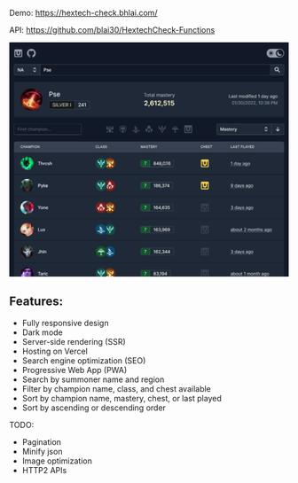 Demo: https://hextech-check.bhlai.com/

API: https://github.com/blai30/HextechCheck-Functions

![screenshot](https://github.com/blai30/hextech-check/blob/main/resources/hextech.png?raw=true)

## Features:
- Fully responsive design
- Dark mode
- Server-side rendering (SSR)
- Hosting on Vercel
- Search engine optimization (SEO)
- Progressive Web App (PWA)
- Search by summoner name and region
- Filter by champion name, class, and chest available
- Sort by champion name, mastery, chest, or last played
- Sort by ascending or descending order

TODO:
- Pagination
- Minify json
- Image optimization
- HTTP2 APIs
